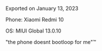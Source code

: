 Exported on January 13, 2023



Phone: Xiaomi Redmi 10

OS: MIUI Global 13.0.10

"the phone doesnt bootloop for me"™
